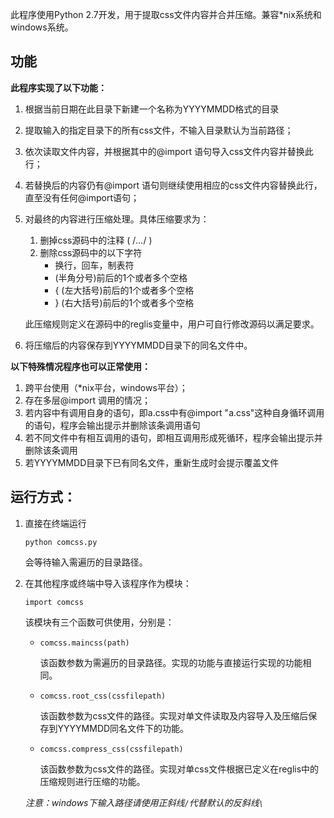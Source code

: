 此程序使用Python 2.7开发，用于提取css文件内容并合并压缩。兼容*nix系统和windows系统。

## 功能

**此程序实现了以下功能：**

1. 根据当前日期在此目录下新建一个名称为YYYYMMDD格式的目录
   
2. 提取输入的指定目录下的所有css文件，不输入目录默认为当前路径；
   
3. 依次读取文件内容，并根据其中的@import 语句导入css文件内容并替换此行；
   
4. 若替换后的内容仍有@import 语句则继续使用相应的css文件内容替换此行，直至没有任何@import语句；
   
5. 对最终的内容进行压缩处理。具体压缩要求为：
   
   1. 删掉css源码中的注释 ( /*...*/ )
   2. 删除css源码中的以下字符
      + 换行，回车，制表符
      + (半角分号)前后的1个或者多个空格
      + { (左大括号)前后的1个或者多个空格
      + } (右大括号)前后的1个或者多个空格
   
   此压缩规则定义在源码中的reglis变量中，用户可自行修改源码以满足要求。
   
6. 将压缩后的内容保存到YYYYMMDD目录下的同名文件中。

**以下特殊情况程序也可以正常使用：**

1. 跨平台使用（*nix平台，windows平台）；
2. 存在多层@import 调用的情况；
3. 若内容中有调用自身的语句，即a.css中有@import "a.css"这种自身循环调用的语句，程序会输出提示并删除该条调用语句
4. 若不同文件中有相互调用的语句，即相互调用形成死循环，程序会输出提示并删除该条调用
5. 若YYYYMMDD目录下已有同名文件，重新生成时会提示覆盖文件



## 运行方式：

1. 直接在终端运行
   
   `python comcss.py`
   
   会等待输入需遍历的目录路径。
   
2. 在其他程序或终端中导入该程序作为模块：
   
   `import comcss`
   
   该模块有三个函数可供使用，分别是：
   
   + `comcss.maincss(path)`
     
     该函数参数为需遍历的目录路径。实现的功能与直接运行实现的功能相同。
     
   + `comcss.root_css(cssfilepath)`
     
     该函数参数为css文件的路径。实现对单文件读取及内容导入及压缩后保存到YYYYMMDD同名文件下的功能。
     
   + `comcss.compress_css(cssfilepath)`
     
     该函数参数为css文件的路径。实现对单css文件根据已定义在reglis中的压缩规则进行压缩的功能。
   
   *注意：windows下输入路径请使用正斜线`/`代替默认的反斜线`\`*
   
   ​

